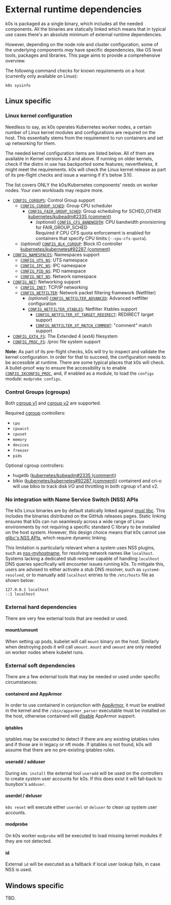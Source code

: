 <!--
SPDX-FileCopyrightText: 2022 k0s authors
SPDX-License-Identifier: CC-BY-SA-4.0
-->

# External runtime dependencies

k0s is packaged as a single binary, which includes all the needed components.
All the binaries are statically linked which means that in typical use cases
there's an absolute minimum of external runtime dependencies.

However, depending on the node role and cluster configuration, some of the
underlying components _may_ have specific dependencies, like OS level tools,
packages and libraries. This page aims to provide a comprehensive overview.

The following command checks for known requirements on a host (currently only
available on Linux):

```shell
k0s sysinfo
```

## Linux specific
<!--
This piece of documentation is best-effort and considered to be augmented and
extended in the future. The kernel and cgroup requirements are basically taken
from kubernetes/system-validators. Often there's no real hint as to why they are
required (although most requirements seem pretty obvious). Also need to check
for requirements of Kube-router and Calico.
-->

### Linux kernel configuration

Needless to say, as k0s operates Kubernetes worker nodes, a certain number of
Linux kernel modules and configurations are required on the host. This
essentially stems from the requirement to run containers and set up networking
for them.

The needed kernel configuration items are listed below. All of them are
available in Kernel versions 4.3 and above. If running on older kernels, check
if the distro in use has backported some features; nevertheless, it might meet
the requirements. k0s will check the Linux kernel release as part of its
pre-flight checks and issue a warning if it's below 3.10.

The list covers ONLY the k0s/Kubernetes components' needs on worker nodes. Your
own workloads may require more.

<!-- Kernel config nesting is taken from the v4.3 kernel's menuconfig structure. -->

- [`CONFIG_CGROUPS`](https://github.com/torvalds/linux/blob/v4.3/init/Kconfig#L927):
  Control Group support
  - [`CONFIG_CGROUP_SCHED`](https://github.com/torvalds/linux/blob/v4.3/init/Kconfig#L1081):
    Group CPU scheduler
    - [`CONFIG_FAIR_GROUP_SCHED`](https://github.com/torvalds/linux/blob/v4.3/init/Kconfig#L1090):
      Group scheduling for SCHED_OTHER  
      [kubernetes/kubeadm#2335 (comment)](https://github.com/kubernetes/kubeadm/issues/2335#issuecomment-717996215)
      - _(optional)_ [`CONFIG_CFS_BANDWIDTH`](https://github.com/torvalds/linux/blob/v4.3/init/Kconfig#L1095):
        CPU bandwidth provisioning for FAIR_GROUP_SCHED  
        Required if CPU CFS quota enforcement is enabled for containers that
        specify CPU limits (`--cpu-cfs-quota`).
  - _(optional)_ [`CONFIG_BLK_CGROUP`](https://github.com/torvalds/linux/blob/v4.3/init/Kconfig#L1119):
    Block IO controller  
    [kubernetes/kubernetes#92287 (comment)](https://github.com/kubernetes/kubernetes/issues/92287#issuecomment-1010723587)
- [`CONFIG_NAMESPACES`](https://github.com/torvalds/linux/blob/v4.3/init/Kconfig#L1168):
  Namespaces support
  - [`CONFIG_UTS_NS`](https://github.com/torvalds/linux/blob/v4.3/init/Kconfig#L1180):
    UTS namespace
  - [`CONFIG_IPC_NS`](https://github.com/torvalds/linux/blob/v4.3/init/Kconfig#L1187):
    IPC namespace
  - [`CONFIG_PID_NS`](https://github.com/torvalds/linux/blob/v4.3/init/Kconfig#L1210):
    PID namespace
  - [`CONFIG_NET_NS`](https://github.com/torvalds/linux/blob/v4.3/init/Kconfig#L1218):
    Network namespace
- [`CONFIG_NET`](https://github.com/torvalds/linux/blob/v4.3/net/Kconfig#L5):
  Networking support
  - [`CONFIG_INET`](https://github.com/torvalds/linux/blob/v4.3/net/Kconfig#L58):
    TCP/IP networking
  - [`CONFIG_NETFILTER`](https://github.com/torvalds/linux/blob/v4.3/net/Kconfig#L109):
    Network packet filtering framework (Netfilter)
    - _(optional)_ [`CONFIG_NETFILTER_ADVANCED`](https://github.com/torvalds/linux/blob/v4.3/net/Kconfig#L171):
      Advanced netfilter configuration
    - [`CONFIG_NETFILTER_XTABLES`](https://github.com/torvalds/linux/blob/v4.3/net/netfilter/Kconfig#L567):
      Netfilter Xtables support
      - [`CONFIG_NETFILTER_XT_TARGET_REDIRECT`](https://github.com/torvalds/linux/blob/v4.3/net/netfilter/Kconfig#L853):
        REDIRECT target support
      - [`CONFIG_NETFILTER_XT_MATCH_COMMENT`](https://github.com/torvalds/linux/blob/v4.3/net/netfilter/Kconfig#L1002):
        "comment" match support
- [`CONFIG_EXT4_FS`](https://github.com/torvalds/linux/blob/v4.3/fs/ext4/Kconfig#L33):
  The Extended 4 (ext4) filesystem
- [`CONFIG_PROC_FS`](https://github.com/torvalds/linux/blob/v4.3/fs/proc/Kconfig#L1):
  /proc file system support

**Note:** As part of its pre-flight checks, k0s will try to inspect and validate
the kernel configuration. In order for that to succeed, the configuration needs
to be accessible at runtime. There are some typical places that k0s will check.
A bullet-proof way to ensure the accessibility is to enable
[`CONFIG_IKCONFIG_PROC`](https://github.com/torvalds/linux/blob/v4.3/init/Kconfig#L807),
and, if enabled as a module, to load the `configs` module: `modprobe configs`.

### Control Groups (cgroups)

Both [cgroup v1] and [cgroup v2] are supported.

Required [cgroup] controllers:

- `cpu`
- `cpuacct`
- `cpuset`
- `memory`
- `devices`
- `freezer`
- `pids`

Optional cgroup controllers:

- hugetlb ([kubernetes/kubeadm#2335 (comment)](https://github.com/kubernetes/kubeadm/issues/2335#issuecomment-722405527))
- blkio ([kubernetes/kubernetes#92287 (comment)](https://github.com/kubernetes/kubernetes/issues/92287#issuecomment-1010723587))
   containerd and cri-o will use blkio to track disk I/O and throttling in both
   cgroup v1 and v2.

[cgroup]: https://man7.org/linux/man-pages/man7/cgroups.7.html
[cgroup v1]: https://www.kernel.org/doc/html/v5.16/admin-guide/cgroup-v1/
[cgroup v2]: https://www.kernel.org/doc/html/v5.16/admin-guide/cgroup-v2.html

### No integration with Name Service Switch (NSS) APIs

The k0s Linux binaries are by default statically linked against [musl libc].
This includes the binaries distributed on the GitHub releases pages. Static
linking ensures that k0s can run seamlessly across a wide range of Linux
environments by not requiring a specific standard C library to be installed on
the host system. However, this design choice means that k0s cannot use [glibc's
NSS APIs], which require dynamic linking.

This limitation is particularly relevant when a system uses NSS plugins, such as
[nss-myhostname], for resolving network names like `localhost`. Systems lacking
a dedicated stub resolver capable of handling `localhost` DNS queries
specifically will encounter issues running k0s. To mitigate this, users are
advised to either activate a stub DNS resolver, such as `systemd-resolved`, or
to manually add `localhost` entries to the `/etc/hosts` file as shown below:

```text
127.0.0.1 localhost
::1 localhost
```

[musl libc]: https://musl.libc.org/
[glibc's NSS APIs]: https://www.gnu.org/software/libc/manual/html_node/Name-Service-Switch.html
[nss-myhostname]: https://www.freedesktop.org/software/systemd/man/latest/nss-myhostname.html

### External hard dependencies

There are very few external tools that are needed or used.

#### mount/umount

When setting up pods, kubelet will call `mount` binary on the host. Similarly when destroying pods it will call `umount`. `mount` and `umount` are only needed on worker nodes where kubelet runs.

### External soft dependencies

There are a few external tools that may be needed or used under specific
circumstances:

#### containerd and AppArmor

In order to use containerd in conjunction with [AppArmor], it must be enabled in
the kernel and the `/sbin/apparmor_parser` executable must be installed on the
host, otherwise containerd will [disable][cd-aa] AppArmor support.

[cd-aa]: https://github.com/containerd/containerd/blob/v1.7.28/pkg/apparmor/apparmor_linux.go#L34-L45
[AppArmor]: https://wiki.ubuntu.com/AppArmor

#### iptables

iptables may be executed to detect if there are any existing iptables rules and
if those are in legacy or nft mode. If iptables is not found, k0s will assume
that there are no pre-existing iptables rules.

#### useradd / adduser

During `k0s install` the external tool `useradd` will be used on the controllers
to create system user accounts for k0s. If this does exist it will fall-back to
busybox's `adduser`.

#### userdel / deluser

`k0s reset` will execute either `userdel` or `deluser` to clean up system user
accounts.

#### modprobe

On k0s worker `modprobe` will be executed to load missing kernel modules if they
are not detected.

#### id

External `id` will be executed as a fallback if local user lookup fails, in case
NSS is used.

## Windows specific
<!--
The kubernetes/system-validators require certain Windows versions starting with
Windows Server 2016. k0s states that it requires Windows Server 2019, though.
-->

TBD.
